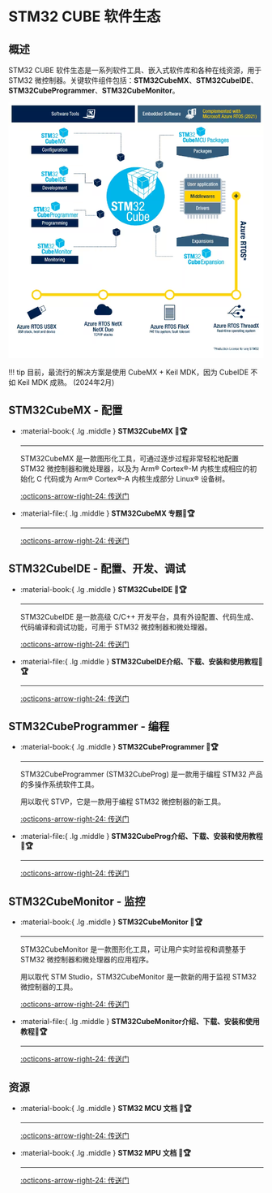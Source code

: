 # STM32 CUBE 软件生态

## 概述

STM32 CUBE 软件生态是一系列软件工具、嵌入式软件库和各种在线资源，用于 STM32 微控制器。关键软件组件包括：**STM32CubeMX**、**STM32CubeIDE**、**STM32CubeProgrammer**、**STM32CubeMonitor**。

![stm32ecosystem](stm32diagram.png)

!!! tip
    目前，最流行的解决方案是使用 CubeMX + Keil MDK，因为 CubeIDE 不如 Keil MDK 成熟。 (2024年2月)

## STM32CubeMX - 配置

<div class="grid cards" markdown>

-   :material-book:{ .lg .middle } __STM32CubeMX 🎯🏆__

    ---

    STM32CubeMX 是一款图形化工具，可通过逐步过程非常轻松地配置 STM32 微控制器和微处理器，以及为 Arm® Cortex®-M 内核生成相应的初始化 C 代码或为 Arm® Cortex®-A 内核生成部分 Linux® 设备树。

    [:octicons-arrow-right-24: <a href="https://www.st.com/content/st_com/zh/stm32cubemx.html" target="_blank"> 传送门 </a>](#)

-   :material-file:{ .lg .middle } __STM32CubeMX 专题🎯🏆__

    ---

    [:octicons-arrow-right-24: <a href="https://www.zhihu.com/column/STM32CubeMX" target="_blank"> 传送门 </a>](#)

</div>

## STM32CubeIDE - 配置、开发、调试

<div class="grid cards" markdown>

-   :material-book:{ .lg .middle } __STM32CubeIDE 🎯🏆__

    ---

    STM32CubeIDE 是一款高级 C/C++ 开发平台，具有外设配置、代码生成、代码编译和调试功能，可用于 STM32 微控制器和微处理器。

    [:octicons-arrow-right-24: <a href="https://www.st.com/content/st_com/zh/stm32cubeide.html" target="_blank"> 传送门 </a>](#)

-   :material-file:{ .lg .middle } __STM32CubeIDE介绍、下载、安装和使用教程🎯🏆__

    ---

    [:octicons-arrow-right-24: <a href="https://zhuanlan.zhihu.com/p/468820173" target="_blank"> 传送门 </a>](#)

</div>

## STM32CubeProgrammer - 编程

<div class="grid cards" markdown>

-   :material-book:{ .lg .middle } __STM32CubeProgrammer 🎯🏆__

    ---

    STM32CubeProgrammer (STM32CubeProg) 是一款用于编程 STM32 产品的多操作系统软件工具。

    用以取代 STVP，它是一款用于编程 STM32 微控制器的新工具。    

    [:octicons-arrow-right-24: <a href="https://www.st.com/content/st_com/zh/stm32cubeprog.html" target="_blank"> 传送门 </a>](#)

-   :material-file:{ .lg .middle } __STM32CubeProg介绍、下载、安装和使用教程🎯🏆__

    ---

    [:octicons-arrow-right-24: <a href="https://zhuanlan.zhihu.com/p/448402624" target="_blank"> 传送门 </a>](#)

</div>


## STM32CubeMonitor - 监控

<div class="grid cards" markdown>

-   :material-book:{ .lg .middle } __STM32CubeMonitor 🎯🏆__

    ---

    STM32CubeMonitor 是一款图形化工具，可让用户实时监视和调整基于 STM32 微控制器和微处理器的应用程序。

    用以取代 STM Studio，STM32CubeMonitor 是一款新的用于监视 STM32 微控制器的工具。

    [:octicons-arrow-right-24: <a href="https://www.st.com/content/st_com/zh/stm32cubemonitor.html" target="_blank"> 传送门 </a>](#)

-   :material-file:{ .lg .middle } __STM32CubeMonitor介绍、下载、安装和使用教程🎯🏆__

    ---

    [:octicons-arrow-right-24: <a href="https://www.zhihu.com/column/c_1456607281147891712" target="_blank"> 传送门 </a>](#)

</div>

## 资源

<div class="grid cards" markdown>

-   :material-book:{ .lg .middle } __STM32 MCU 文档 🎯🏆__

    ---

    [:octicons-arrow-right-24: <a href="https://www.st.com/content/st_com/zh/stm32-mcu-developer-zone/developer-resources.html" target="_blank"> 传送门 </a>](#)

-   :material-book:{ .lg .middle } __STM32 MPU 文档 🎯🏆__

    ---

    [:octicons-arrow-right-24: <a href="https://www.st.com/content/st_com/zh/stm32-mpu-developer-zone/developer-resources.html" target="_blank"> 传送门 </a>](#)

</div>